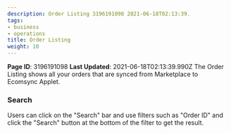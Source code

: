 ```yaml
---
description: Order Listing 3196191098 2021-06-18T02:13:39.
tags:
- business
- operations
title: Order Listing
weight: 10
---
```


**Page ID**: 3196191098
**Last Updated**: 2021-06-18T02:13:39.990Z
The Order Listing shows all your orders that are synced from Marketplace to Ecomsync Applet.
### Search
Users can click on the "Search" bar and use filters such as "Order ID" and click the "Search" button at the bottom of the filter to get the result.